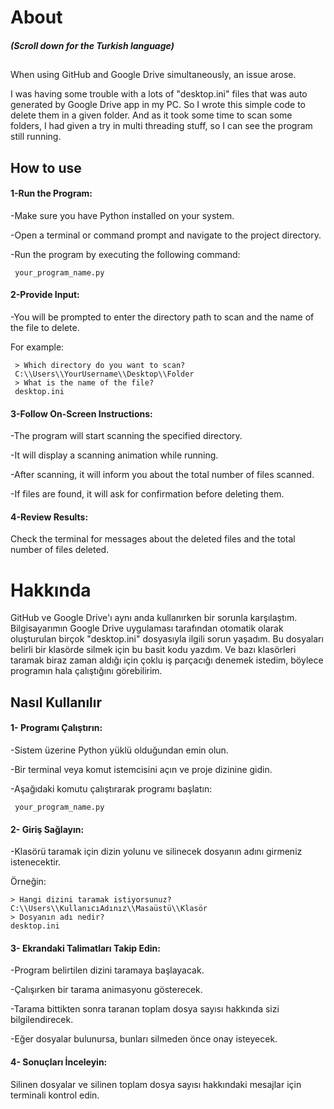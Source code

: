 # About
##### (Scroll down for the Turkish language)
##
When using GitHub and Google Drive simultaneously, an issue arose.

 I was having some trouble with a lots of "desktop.ini" files that was auto generated by Google Drive app in my PC.
 So I wrote this simple code to delete them in a given folder.
 And as it took some time to scan some folders, I had given a try in multi threading stuff, so I can see the program still running.

## How to use
#### 1-Run the Program:
-Make sure you have Python installed on your system.

-Open a terminal or command prompt and navigate to the project directory.

-Run the program by executing the following command:

     your_program_name.py

#### 2-Provide Input:
-You will be prompted to enter the directory path to scan and the name of the file to delete.

For example:

     > Which directory do you want to scan?
     C:\\Users\\YourUsername\\Desktop\\Folder
     > What is the name of the file?
     desktop.ini
     
#### 3-Follow On-Screen Instructions:

-The program will start scanning the specified directory.

-It will display a scanning animation while running.

-After scanning, it will inform you about the total number of files scanned.

-If files are found, it will ask for confirmation before deleting them.

#### 4-Review Results:

Check the terminal for messages about the deleted files and the total number of files deleted.

# Hakkında
GitHub ve Google Drive'ı aynı anda kullanırken bir sorunla karşılaştım. Bilgisayarımın Google Drive uygulaması tarafından otomatik olarak oluşturulan birçok "desktop.ini" dosyasıyla ilgili sorun yaşadım. Bu dosyaları belirli bir klasörde silmek için bu basit kodu yazdım. Ve bazı klasörleri taramak biraz zaman aldığı için çoklu iş parçacığı denemek istedim, böylece programın hala çalıştığını görebilirim.

## Nasıl Kullanılır
#### 1- Programı Çalıştırın:
-Sistem üzerine Python yüklü olduğundan emin olun.

-Bir terminal veya komut istemcisini açın ve proje dizinine gidin.

-Aşağıdaki komutu çalıştırarak programı başlatın:

     your_program_name.py
#### 2- Giriş Sağlayın:
-Klasörü taramak için dizin yolunu ve silinecek dosyanın adını girmeniz istenecektir.

Örneğin:

    > Hangi dizini taramak istiyorsunuz?
    C:\\Users\\KullanıcıAdınız\\Masaüstü\\Klasör
    > Dosyanın adı nedir?
    desktop.ini
 
#### 3- Ekrandaki Talimatları Takip Edin:
-Program belirtilen dizini taramaya başlayacak.

-Çalışırken bir tarama animasyonu gösterecek.

-Tarama bittikten sonra taranan toplam dosya sayısı hakkında sizi bilgilendirecek.

-Eğer dosyalar bulunursa, bunları silmeden önce onay isteyecek.

#### 4- Sonuçları İnceleyin:
Silinen dosyalar ve silinen toplam dosya sayısı hakkındaki mesajlar için terminali kontrol edin.
